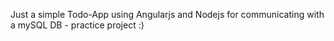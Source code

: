 Just a simple Todo-App using Angularjs and Nodejs for communicating with a mySQL DB - practice project :)
